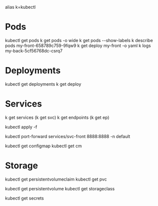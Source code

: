 
alias k=kubectl

# Pods
kubectl get pods
k get pods -o wide
k get pods --show-labels
k describe pods my-front-658789c759-9fqw9
k get deploy my-front -o yaml
k logs my-back-5cf56768dc-csrq7

# Deployments
kubectl get deployments
k get deploy

# Services
k get services (k get svc)
k get endpoints (k get ep)

kubectl apply -f <file>

kubectl port-forward services/svc-front 8888:8888 -n default

kubectl get configmap
kubectl get cm


# Storage
kubectl get persistentvolumeclaim
kubectl get pvc

kubectl get persistentvolume
kubectl get storageclass

kubectl get secrets